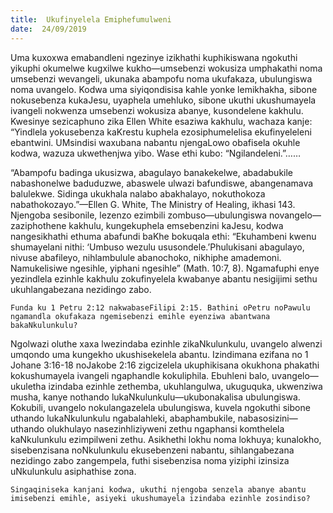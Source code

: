 ```yaml
---
title:  Ukufinyelela Emiphefumulweni
date:  24/09/2019
---
```


Uma kuxoxwa emabandleni ngezinye izikhathi kuphikiswana ngokuthi yikuphi okumelwe kugxilwe kukho—umsebenzi wokusiza umphakathi noma umsebenzi wevangeli, ukunaka abampofu noma ukufakaza, ubulungiswa noma uvangelo.  Kodwa uma siyiqondisisa kahle yonke lemikhakha, sibone nokusebenza kukaJesu, uyaphela umehluko, sibone ukuthi ukushumayela ivangeli nokwenza umsebenzi wokusiza abanye, kusondelene kakhulu. Kwesinye sezicaphuno zika Ellen White esaziwa kakhulu, wachaza kanje: “Yindlela yokusebenza kaKrestu kuphela ezosiphumelelisa ekufinyeleleni ebantwini. UMsindisi waxubana nabantu njengaLowo obafisela okuhle kodwa, wazuza ukwethenjwa yibo. Wase ethi kubo: “Ngilandeleni.”……

“Abampofu badinga ukusizwa, abagulayo banakekelwe, abadabukile nabashonelwe baduduzwe, abaswele ulwazi bafundiswe, abangenamava balulekwe. Sidinga ukukhala nalabo abakhalayo, nokuthokoza nabathokozayo.”—Ellen G. White, The Ministry of Healing, ikhasi 143. Njengoba sesibonile, lezenzo ezimbili zombuso—ubulungiswa novangelo—zaziphothene kakhulu, kungekuphela emsebenzini kaJesu, kodwa nangesikhathi ethuma abafundi baKhe bokuqala ethi: “Ekuhambeni kwenu shumayelani nithi: ‘Umbuso wezulu ususondele.’Phulukisani abagulayo, nivuse abafileyo, nihlambulule abanochoko, nikhiphe amademoni.  Namukelisiwe ngesihle, yiphani ngesihle” (Math. 10:7, 8). Ngamafuphi enye yezindlela ezinhle kakhulu zokufinyelela kwabanye abantu nesigijimi sethu ukuhlangabezana nezidingo zabo.

`Funda ku 1 Petru 2:12 nakwabaseFilipi 2:15. Bathini oPetru noPawulu ngamandla okufakaza ngemisebenzi emihle eyenziwa abantwana bakaNkulunkulu?`

Ngolwazi oluthe xaxa lwezindaba ezinhle zikaNkulunkulu, uvangelo alwenzi umqondo uma kungekho ukushisekelela abantu.  Izindimana ezifana no 1 Johane 3:16-18 noJakobe 2:16 zigcizelela ukuphikisana okukhona phakathi kokushumayela ivangeli ngaphandle kokuliphila. Ebuhleni balo, uvangelo—ukuletha izindaba ezinhle zethemba, ukuhlangulwa, ukuguquka, ukwenziwa musha, kanye nothando lukaNkulunkulu—ukubonakalisa ubulungiswa. Kokubili, uvangelo nokulangazelela ubulungiswa, kuvela ngokuthi sibone uthando lukaNkulunkulu ngabalahleki, abaphambukile, nabasosizini—uthando olukhulayo nasezinhliziyweni zethu ngaphansi komthelela kaNkulunkulu ezimpilweni zethu. Asikhethi lokhu noma lokhuya; kunalokho, sisebenzisana noNkulunkulu ekusebenzeni nabantu, sihlangabezana nezidingo zabo zangempela, futhi sisebenzisa noma yiziphi izinsiza uNkulunkulu asiphathise zona.

`Singaqiniseka kanjani kodwa, ukuthi njengoba senzela abanye abantu imisebenzi emihle, asiyeki ukushumayela izindaba ezinhle zosindiso?`